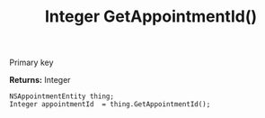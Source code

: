 ﻿---
uid: crmscript_ref_NSAppointmentEntity_GetAppointmentId
title: Integer GetAppointmentId()
intellisense: NSAppointmentEntity.GetAppointmentId
keywords: NSAppointmentEntity, GetAppointmentId
so.topic: reference
---

Primary key

**Returns:** Integer


```crmscript
NSAppointmentEntity thing;
Integer appointmentId  = thing.GetAppointmentId();
```


